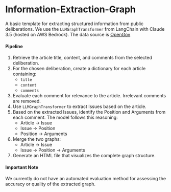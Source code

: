 # Information-Extraction-Graph
A basic template for extracting structured information from public deliberations. We use the `LLMGraphTransformer` from LangChain with Claude 3.5 (hosted on AWS Bedrock). The data source is [OpenGov](https://www.opengov.gr/home/)

#### Pipeline
1. Retrieve the article title, content, and comments from the selected deliberation.
2. For the chosen deliberation, create a dictionary for each article containing:
   - `title`
   - `content`
   - `comments`
3. Evaluate each comment for relevance to the article. Irrelevant comments are removed.
4. Use `LLMGraphTransformer` to extract Issues based on the article.
5. Based on the extracted Issues, identify the Position and Arguments from each comment. The model follows this reasoning:
   - Article -> Issue
   - Issue -> Position
   - Position -> Arguments
6. Merge the two graphs:
   - Article -> Issue
   - Issue -> Position -> Arguments
7. Generate an HTML file that visualizes the complete graph structure.

#### Important Note
We currently do not have an automated evaluation method for assessing the accuracy or quality of the extracted graph.
